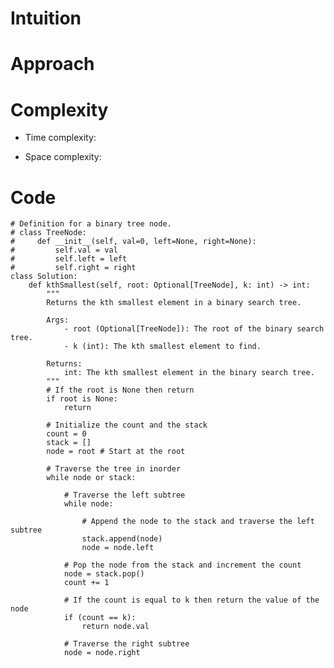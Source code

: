 # Intuition

<!-- Describe your first thoughts on how to solve this problem. -->

# Approach

<!-- Describe your approach to solving the problem. -->

# Complexity

- Time complexity:
<!-- Add your time complexity here, e.g. $$O(n)$$ -->

- Space complexity:
<!-- Add your space complexity here, e.g. $$O(n)$$ -->

# Code

```python3 []
# Definition for a binary tree node.
# class TreeNode:
#     def __init__(self, val=0, left=None, right=None):
#         self.val = val
#         self.left = left
#         self.right = right
class Solution:
    def kthSmallest(self, root: Optional[TreeNode], k: int) -> int:
        """
        Returns the kth smallest element in a binary search tree.

        Args:
            - root (Optional[TreeNode]): The root of the binary search tree.
            - k (int): The kth smallest element to find.

        Returns:
            int: The kth smallest element in the binary search tree.
        """
        # If the root is None then return
        if root is None:
            return

        # Initialize the count and the stack
        count = 0
        stack = []
        node = root # Start at the root

        # Traverse the tree in inorder
        while node or stack:

            # Traverse the left subtree
            while node:

                # Append the node to the stack and traverse the left subtree
                stack.append(node)
                node = node.left

            # Pop the node from the stack and increment the count
            node = stack.pop()
            count += 1

            # If the count is equal to k then return the value of the node
            if (count == k):
                return node.val

            # Traverse the right subtree
            node = node.right
```
